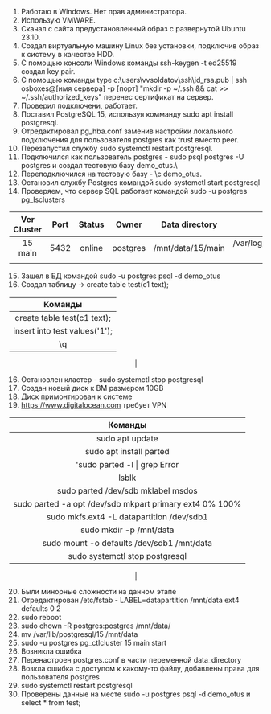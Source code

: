 1. Работаю в Windows. Нет прав администратора.
2. Использую VMWARE.
3. Скачал с сайта предустановленный образ с развернутой Ubuntu 23.10.
4. Создал виртуальную машину Linux без установки, подключив образ к систему в качестве HDD.
5. С помощью консоли Windows команды ssh-keygen -t ed25519 создал key pair.
6. С помощью команды type c:\users\vvsoldatov\ssh\id_rsa.pub | ssh osboxes@[имя сервера] -p [порт] "mkdir -p ~/.ssh && cat >> ~/.ssh/authorized_keys" перенес сертификат на сервер.
7. Проверил подключени, работает.
8. Поставил PostgreSQL 15, используя комманду sudo apt install postgresql.
9. Отредактировал pg_hba.conf заменив настройки локального подключения для пользователя postgres как trust вместо peer.
10. Перезапустил службу sudo systemctl restart postgresql.
11. Подключился как пользователь postgres - sudo psql postgres -U postgres и создал тестовую базу demo_otus.\
12. Переподключился на тестовую базу - \c demo_otus.
13. Остановил службу Postgres командой sudo systemctl start postgresql
14. Проверяем, что сервер SQL работает командой sudo -u postgres pg_lsclusters 

|Ver Cluster|Port| Status|Owner|Data directory |Log file|
|:-:|:-:|:-:|:-:|:-:|:-:|
|15  main| 5432 |online|postgres|/mnt/data/15/main| /var/log/postgresql/postgresql-15-main.log|
|||||||

15. Зашел в БД командой sudo -u postgres psql -d demo_otus
16. Создал таблицу -> create table test(c1 text);
<center>

|Команды|
|:-:|
|create table test(c1 text);|
|insert into test values('1');|
|\q|
|

</center>

16. Остановлен кластер - sudo systemctl stop postgresql
17. Создан новый диск к ВМ размером 10GB
18. Диск примонтирован к системе
19. https://www.digitalocean.com требует VPN

<center>

|Команды|
|:-:|
|sudo apt update|
|sudo apt install parted|
|'sudo parted -l \| grep Error|
|lsblk|
|sudo parted /dev/sdb mklabel msdos|
|sudo parted -a opt /dev/sdb mkpart primary ext4 0% 100%|
|sudo mkfs.ext4 -L datapartition /dev/sdb1|
|sudo mkdir -p /mnt/data|
|sudo mount -o defaults /dev/sdb1 /mnt/data|
|sudo systemctl stop postgresql|
|
</center>

20. Были минорные cложности на данном этапе
21. Отредактирован /etc/fstab - LABEL=datapartition /mnt/data ext4 defaults 0 2
22. sudo reboot
23. sudo chown -R postgres:postgres /mnt/data/
24. mv /var/lib/postgresql/15 /mnt/data
25. sudo -u postgres pg_ctlcluster 15 main start
26. Возникла ошибка
27. Перенастроен postgres.conf в части переменной data_directory
28. Возкла ошибка с доступом к какому-то файлу, добавлены права для пользователя postgres
29. sudo systemctl restart postgresql
30. Проверены данные на месте sudo -u postgres psql -d demo_otus и select * from test;



 